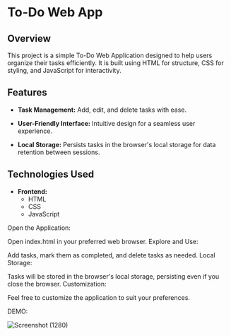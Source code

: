 # To-Do Web App

## Overview

This project is a simple To-Do Web Application designed to help users organize their tasks efficiently. It is built using HTML for structure, CSS for styling, and JavaScript for interactivity.

## Features

- **Task Management:** Add, edit, and delete tasks with ease.
  
- **User-Friendly Interface:** Intuitive design for a seamless user experience.

- **Local Storage:** Persists tasks in the browser's local storage for data retention between sessions.

## Technologies Used

- **Frontend:**
  - HTML
  - CSS
  - JavaScript

Open the Application:

Open index.html in your preferred web browser.
Explore and Use:

Add tasks, mark them as completed, and delete tasks as needed.
Local Storage:

Tasks will be stored in the browser's local storage, persisting even if you close the browser.
Customization:

Feel free to customize the application to suit your preferences.

DEMO:


![Screenshot (1280)](https://github.com/rks2601/TO-DO/assets/122681297/955a58c1-a393-4ffc-9c67-63e4467cf361)


